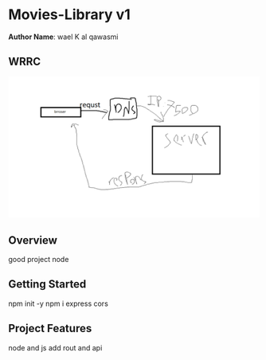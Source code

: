 # Movies-Library v1



**Author Name**: wael K al qawasmi

## WRRC
![](./img/wrrc.png)

## Overview
good project node
## Getting Started
npm  init -y
npm i express cors

## Project Features
node and js
add rout and api
